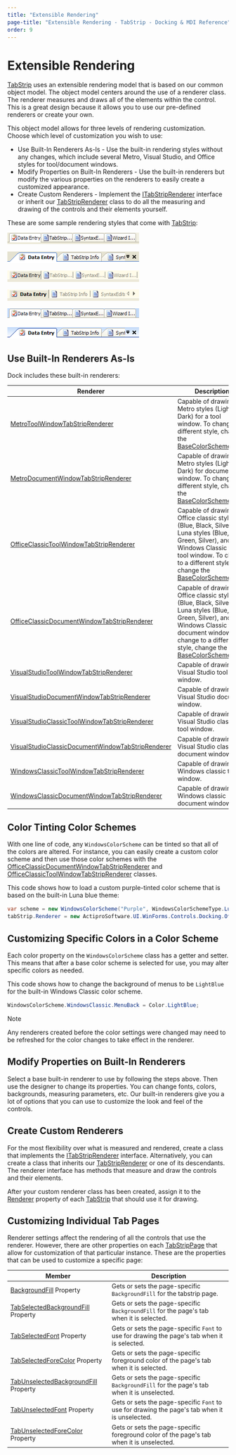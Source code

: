 ```yaml
---
title: "Extensible Rendering"
page-title: "Extensible Rendering - TabStrip - Docking & MDI Reference"
order: 9
---
```

# Extensible Rendering

[TabStrip](xref:@ActiproUIRoot.Controls.Docking.TabStrip) uses an extensible rendering model that is based on our common object model.  The object model centers around the use of a renderer class.  The renderer measures and draws all of the elements within the control.  This is a great design because it allows you to use our pre-defined renderers or create your own.

This object model allows for three levels of rendering customization.  Choose which level of customization you wish to use:

- Use Built-In Renderers As-Is - Use the built-in rendering styles without any changes, which include several Metro, Visual Studio, and Office styles for tool/document windows.
- Modify Properties on Built-In Renderers - Use the built-in renderers but modify the various properties on the renderers to easily create a customized appearance.
- Create Custom Renderers - Implement the [ITabStripRenderer](xref:@ActiproUIRoot.Controls.Docking.ITabStripRenderer) interface or inherit our [TabStripRenderer](xref:@ActiproUIRoot.Controls.Docking.TabStripRenderer) class to do all the measuring and drawing of the controls and their elements yourself.

These are some sample rendering styles that come with [TabStrip](xref:@ActiproUIRoot.Controls.Docking.TabStrip):

![Screenshot](../images/tabstrip-visual-studio-2005-tool-window.gif)

![Screenshot](../images/tabstrip-visual-studio-2005-document-window.gif)

![Screenshot](../images/tabstrip-visual-studio-2002-tool-window.gif)

![Screenshot](../images/tabstrip-visual-studio-2002-document-window.gif)

![Screenshot](../images/tabstrip-office-2003-tool-window.gif)

![Screenshot](../images/tabstrip-office-2003-document-window.gif)

## Use Built-In Renderers As-Is

Dock includes these built-in renderers:

| Renderer | Description |
|-----|-----|
| [MetroToolWindowTabStripRenderer](xref:@ActiproUIRoot.Controls.Docking.MetroToolWindowTabStripRenderer) | Capable of drawing a Metro styles (Light and Dark) for a tool window.  To change to a different style, change the [BaseColorSchemeType](xref:@ActiproUIRoot.Controls.Docking.MetroToolWindowTabStripRenderer.BaseColorSchemeType). |
| [MetroDocumentWindowTabStripRenderer](xref:@ActiproUIRoot.Controls.Docking.MetroDocumentWindowTabStripRenderer) | Capable of drawing a Metro styles (Light and Dark) for document window.  To change to a different style, change the [BaseColorSchemeType](xref:@ActiproUIRoot.Controls.Docking.MetroDocumentWindowTabStripRenderer.BaseColorSchemeType). |
| [OfficeClassicToolWindowTabStripRenderer](xref:@ActiproUIRoot.Controls.Docking.OfficeClassicToolWindowTabStripRenderer) | Capable of drawing all Office classic styles (Blue, Black, Silver), Luna styles (Blue, Olive Green, Silver), and Windows Classic for a tool window.  To change to a different style, change the [BaseColorSchemeType](xref:@ActiproUIRoot.Controls.Docking.OfficeClassicToolWindowTabStripRenderer.BaseColorSchemeType). |
| [OfficeClassicDocumentWindowTabStripRenderer](xref:@ActiproUIRoot.Controls.Docking.OfficeClassicDocumentWindowTabStripRenderer) | Capable of drawing all Office classic styles (Blue, Black, Silver), Luna styles (Blue, Olive Green, Silver), and Windows Classic for a document window.  To change to a different style, change the [BaseColorSchemeType](xref:@ActiproUIRoot.Controls.Docking.OfficeClassicDocumentWindowTabStripRenderer.BaseColorSchemeType). |
| [VisualStudioToolWindowTabStripRenderer](xref:@ActiproUIRoot.Controls.Docking.VisualStudioToolWindowTabStripRenderer) | Capable of drawing a Visual Studio tool window. |
| [VisualStudioDocumentWindowTabStripRenderer](xref:@ActiproUIRoot.Controls.Docking.VisualStudioDocumentWindowTabStripRenderer) | Capable of drawing a Visual Studio document window. |
| [VisualStudioClassicToolWindowTabStripRenderer](xref:@ActiproUIRoot.Controls.Docking.VisualStudioClassicToolWindowTabStripRenderer) | Capable of drawing a Visual Studio classic tool window. |
| [VisualStudioClassicDocumentWindowTabStripRenderer](xref:@ActiproUIRoot.Controls.Docking.VisualStudioClassicDocumentWindowTabStripRenderer) | Capable of drawing a Visual Studio classic document window. |
| [WindowsClassicToolWindowTabStripRenderer](xref:@ActiproUIRoot.Controls.Docking.WindowsClassicToolWindowTabStripRenderer) | Capable of drawing a Windows classic tool window. |
| [WindowsClassicDocumentWindowTabStripRenderer](xref:@ActiproUIRoot.Controls.Docking.WindowsClassicDocumentWindowTabStripRenderer) | Capable of drawing a Windows classic document window. |


## Color Tinting Color Schemes

With one line of code, any `WindowsColorScheme` can be tinted so that all of the colors are altered.  For instance, you can easily create a custom color scheme and then use those color schemes with the [OfficeClassicDocumentWindowTabStripRenderer](xref:@ActiproUIRoot.Controls.Docking.OfficeClassicDocumentWindowTabStripRenderer) and [OfficeClassicToolWindowTabStripRenderer](xref:@ActiproUIRoot.Controls.Docking.OfficeClassicToolWindowTabStripRenderer) classes.

This code shows how to load a custom purple-tinted color scheme that is based on the built-in Luna blue theme:

```csharp
var scheme = new WindowsColorScheme("Purple", WindowsColorSchemeType.LunaBlue, Color.Purple);
tabStrip.Renderer = new ActiproSoftware.UI.WinForms.Controls.Docking.OfficeClassicDocumentWindowTabStripRenderer(scheme);
```

## Customizing Specific Colors in a Color Scheme

Each color property on the `WindowsColorScheme` class has a getter and setter.  This means that after a base color scheme is selected for use, you may alter specific colors as needed.

This code shows how to change the background of menus to be `LightBlue` for the built-in Windows Classic color scheme.

```csharp
WindowsColorScheme.WindowsClassic.MenuBack = Color.LightBlue;
```

> [!NOTE]
> Any renderers created before the color settings were changed may need to be refreshed for the color changes to take effect in the renderer.

## Modify Properties on Built-In Renderers

Select a base built-in renderer to use by following the steps above.  Then use the designer to change its properties.  You can change fonts, colors, backgrounds, measuring parameters, etc.  Our built-in renderers give you a lot of options that you can use to customize the look and feel of the controls.

## Create Custom Renderers

For the most flexibility over what is measured and rendered, create a class that implements the [ITabStripRenderer](xref:@ActiproUIRoot.Controls.Docking.ITabStripRenderer) interface.  Alternatively, you can create a class that inherits our [TabStripRenderer](xref:@ActiproUIRoot.Controls.Docking.TabStripRenderer) or one of its descendants.  The renderer interface has methods that measure and draw the controls and their elements.

After your custom renderer class has been created, assign it to the [Renderer](xref:@ActiproUIRoot.Controls.Docking.TabStrip.Renderer) property of each [TabStrip](xref:@ActiproUIRoot.Controls.Docking.TabStrip) that should use it for drawing.

## Customizing Individual Tab Pages

Renderer settings affect the rendering of all the controls that use the renderer.  However, there are other properties on each [TabStripPage](xref:@ActiproUIRoot.Controls.Docking.TabStripPage) that allow for customization of that particular instance.  These are the properties that can be used to customize a specific page:

| Member | Description |
|-----|-----|
| [BackgroundFill](xref:@ActiproUIRoot.Controls.Docking.TabStripPage.BackgroundFill) Property | Gets or sets the page-specific `BackgroundFill` for the tabstrip page. |
| [TabSelectedBackgroundFill](xref:@ActiproUIRoot.Controls.Docking.TabStripPage.TabSelectedBackgroundFill) Property | Gets or sets the page-specific `BackgroundFill` for the page's tab when it is selected. |
| [TabSelectedFont](xref:@ActiproUIRoot.Controls.Docking.TabStripPage.TabSelectedFont) Property | Gets or sets the page-specific `Font` to use for drawing the page's tab when it is selected. |
| [TabSelectedForeColor](xref:@ActiproUIRoot.Controls.Docking.TabStripPage.TabSelectedForeColor) Property | Gets or sets the page-specific foreground color of the page's tab when it is selected. |
| [TabUnselectedBackgroundFill](xref:@ActiproUIRoot.Controls.Docking.TabStripPage.TabUnselectedBackgroundFill) Property | Gets or sets the page-specific `BackgroundFill` for the page's tab when it is unselected. |
| [TabUnselectedFont](xref:@ActiproUIRoot.Controls.Docking.TabStripPage.TabUnselectedFont) Property | Gets or sets the page-specific `Font` to use for drawing the page's tab when it is unselected. |
| [TabUnselectedForeColor](xref:@ActiproUIRoot.Controls.Docking.TabStripPage.TabUnselectedForeColor) Property | Gets or sets the page-specific foreground color of the page's tab when it is unselected. |
